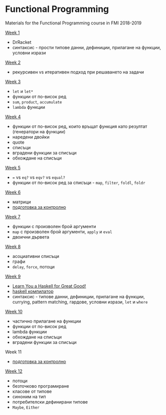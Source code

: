 # Functional Programming

Materials for the Functional Programming course in FMI 2018-2019

[Week 1](https://github.com/ekaranasuf/fp1819/tree/master/week1)
  - DrRacket
  - синтаксис - прости типове данни, дефиниции, прилагане на функции, условни изрази

[Week 2](https://github.com/ekaranasuf/fp1819/tree/master/week2)
  - рекурсивен vs итеративен подход при решаването на задачи

[Week 3](https://github.com/ekaranasuf/fp1819/tree/master/week3)
  - `let` и `let*`
  - функции от по-висок ред
  - `sum`, `product`, `accumulate`
  - `lambda` функции

[Week 4](https://github.com/ekaranasuf/fp1819/tree/master/week4)
  - функции от по-висок ред, които връщат функция като резултат (генератори на  функции)
  - наредени двойки
  - quote
  - списъци
  - вградени функции за списъци
  - обхождане на списъци

[Week 5](https://github.com/ekaranasuf/fp1819/tree/master/week5)
  - `=` vs `eq?` vs `eqv?` vs `equal?`
  - функции от по-висок ред за списъци - `map`, `filter`, `foldl`, `foldr`

[Week 6](https://github.com/ekaranasuf/fp1819/tree/master/week6)
  - матрици
  - [подготовка за контролно](https://github.com/ekaranasuf/fp1819/tree/master/exam1)

[Week 7](https://github.com/ekaranasuf/fp1819/tree/master/week7)
  - функции с произволен брой аргументи
  - `map` с произволен брой аргументи, `аpply` и `eval`
  - двоични дървета

[Week 8](https://github.com/ekaranasuf/fp1819/tree/master/week8)
  - асоциативни списъци
  - графи
  - `delay`, `force`, потоци

[Week 9](https://github.com/ekaranasuf/fp1819/tree/master/week9)
  - [Learn You a Haskell for Great Good!](http://learnyouahaskell.com/chapters)
  - [haskell компилатор](https://www.haskell.org/platform/)
  - синтаксис - типове данни, дефиниции, прилагане на функции, currying, pattern matching, гардове, условни изрази, `let` и `where`

[Week 10](https://github.com/ekaranasuf/fp1819/tree/master/week10)
  - частично прилагане на функции
  - функции от по-висок ред
  - lambda функции
  - обхождане на списъци
  - вградени функции за списъци

Week 11
- [подготовка за контролно](https://github.com/ekaranasuf/fp1819/tree/master/exam2)

[Week 12](https://github.com/ekaranasuf/fp1819/tree/master/week12)
  - потоци
  - безточково програмиране
  - класове от типове
  - синоним на тип
  - потребителски дефинирани типове
  - `Maybe`, `Either`
